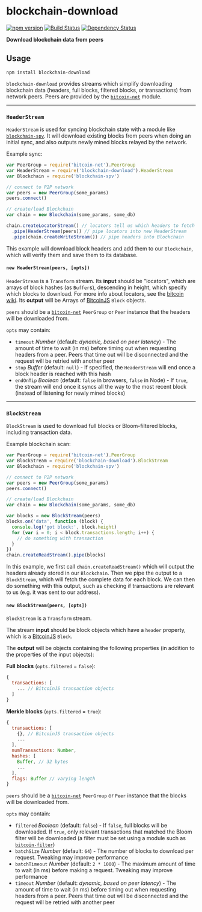 # blockchain-download

[![npm version](https://img.shields.io/npm/v/blockchain-download.svg)](https://www.npmjs.com/package/blockchain-download)
[![Build Status](https://travis-ci.org/mappum/blockchain-download.svg?branch=master)](https://travis-ci.org/mappum/blockchain-download)
[![Dependency Status](https://david-dm.org/mappum/blockchain-download.svg)](https://david-dm.org/mappum/blockchain-download)

**Download blockchain data from peers**

## Usage

`npm install blockchain-download`

`blockchain-download` provides streams which simplify downloading blockchain data (headers, full blocks, filtered blocks, or transactions) from network peers. Peers are provided by the [`bitcoin-net`](https://github.com/mappum/bitcoin-net) module.

----
### `HeaderStream`

`HeaderStream` is  used for syncing blockchain state with a module like [`blockchain-spv`](https://github.com/mappum/blockchain-spv). It will download existing blocks from peers when doing an initial sync, and also outputs newly mined blocks relayed by the network.

Example sync:
```js
var PeerGroup = require('bitcoin-net').PeerGroup
var HeaderStream = require('blockchain-download').HeaderStream
var Blockchain = require('blockchain-spv')

// connect to P2P network
var peers = new PeerGroup(some_params)
peers.connect()

// create/load Blockchain
var chain = new Blockchain(some_params, some_db)

chain.createLocatorStream() // locators tell us which headers to fetch
  .pipe(HeaderStream(peers)) // pipe locators into new HeaderStream
  .pipe(chain.createWriteStream()) // pipe headers into Blockchain
```
This example will download block headers and add them to our `Blockchain`, which will verify them and save them to its database.

#### `new HeaderStream(peers, [opts])`

`HeaderStream` is a `Transform` stream. Its **input** should be "locators", which are arrays of block hashes (as `Buffer`s), descending in height, which specify which blocks to download. For more info about locators, see the [bitcoin wiki](https://en.bitcoin.it/wiki/Protocol_documentation#getblocks). Its **output** will be Arrays of [BitcoinJS](https://github.com/bitcoinjs/bitcoinjs-lib) `Block` objects.

`peers` should be a [`bitcoin-net`](https://github.com/mappum/bitcoin-net) `PeerGroup` or `Peer` instance that the headers will be downloaded from.

`opts` may contain:
- `timeout` *Number* (default: *dynamic, based on peer latency*) - The amount of time to wait (in ms) before timing out when requesting headers from a peer. Peers that time out will be disconnected and the request will be retried with another peer
- `stop` *Buffer* (default: `null`) - If specified, the `HeaderStream` will end once a block header is reached with this hash
- `endOnTip` *Boolean* (default: `false` in browsers, `false` in Node) - If `true`, the stream will end once it syncs all the way to the most recent block (instead of listening for newly mined blocks)

---
### `BlockStream`

`BlockStream` is used to download full blocks or Bloom-filtered blocks, including transaction data.

Example blockchain scan:
```js
var PeerGroup = require('bitcoin-net').PeerGroup
var BlockStream = require('blockchain-download').BlockStream
var Blockchain = require('blockchain-spv')

// connect to P2P network
var peers = new PeerGroup(some_params)
peers.connect()

// create/load Blockchain
var chain = new Blockchain(some_params, some_db)

var blocks = new BlockStream(peers)
blocks.on('data', function (block) {
  console.log('got block:', block.height)
  for (var i = 0; i < block.transactions.length; i++) {
    // do something with transaction
  }
})
chain.createReadStream().pipe(blocks)
```
In this example, we first call `chain.createReadStream()` which will output the headers already stored in our `Blockchain`. Then we pipe the output to a `BlockStream`, which will fetch the complete data for each block. We can then do something with this output, such as checking if transactions are relevant to us (e.g. it was sent to our address).

#### `new BlockStream(peers, [opts])`

`BlockStream` is a `Transform` stream.

The stream **input** should be block objects which have a `header` property, which is a [BitcoinJS](https://github.com/bitcoinjs/bitcoinjs-lib) `Block`.

The **output** will be objects containing the following properties (in addition to the properties of the input objects):

**Full blocks** (`opts.filtered` = `false`):
```js
{
  transactions: [
    ... // BitcoinJS transaction objects
  ]
}
```
**Merkle blocks** (`opts.filtered` = `true`):
```js
{
  transactions: [
    {}, // BitcoinJS transaction objects
    ...
  ],
  numTransactions: Number,
  hashes: [
    Buffer, // 32 bytes
    ...
  ],
  flags: Buffer // varying length
}
```

`peers` should be a [`bitcoin-net`](https://github.com/mappum/bitcoin-net) `PeerGroup` or `Peer` instance that the blocks will be downloaded from.

`opts` may contain:
- `filtered` *Boolean* (default: `false`) - If `false`, full blocks will be downloaded. If `true`, only relevant transactions that matched the Bloom filter will be downloaded (a filter must be set using a module such as [`bitcoin-filter`](https://github.com/mappum/bitcoin-filter))
- `batchSize` *Number* (default: `64`) - The number of blocks to download per request. Tweaking may improve performance
- `batchTimeout` *Number* (default: `2 * 1000`) - The maximum amount of time to wait (in ms) before making a request. Tweaking may improve performance
- `timeout` *Number* (default: *dynamic, based on peer latency*) - The amount of time to wait (in ms) before timing out when requesting headers from a peer. Peers that time out will be disconnected and the request will be retried with another peer
